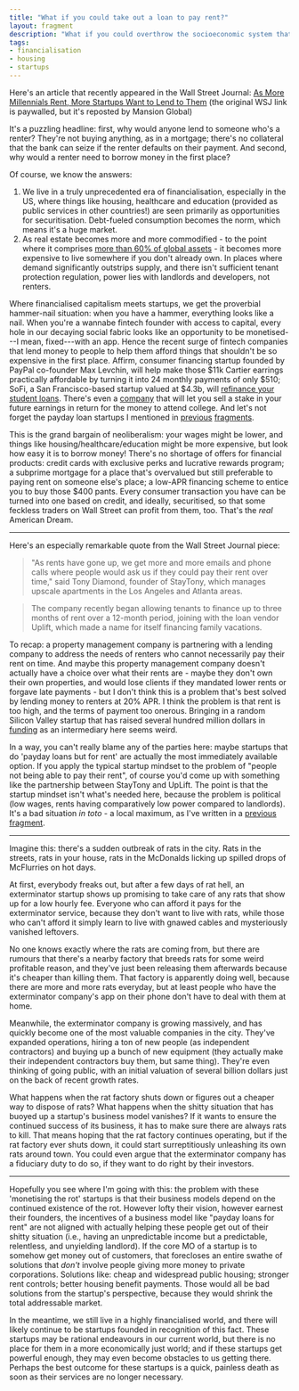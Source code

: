 ```yaml
---
title: "What if you could take out a loan to pay rent?"
layout: fragment
description: "What if you could overthrow the socioeconomic system that forces you to resort to taking on debt in order to have a place to live?"
tags:
- financialisation
- housing
- startups
---
```


Here's an article that recently appeared in the Wall Street Journal: [As More Millennials Rent, More Startups Want to Lend to Them](https://www.mansionglobal.com/articles/as-more-millennials-rent-more-startups-want-to-lend-to-them-126499) (the original WSJ link is paywalled, but it's reposted by Mansion Global)

It's a puzzling headline: first, why would anyone lend to someone who's a renter? They're not buying anything, as in a mortgage; there's no collateral that the bank can seize if the renter defaults on their payment. And second, why would a renter need to borrow money in the first place?

Of course, we know the answers:

1. We live in a truly unprecedented era of financialisation, especially in the US, where things like housing, healthcare and education (provided as public services in other countries!) are seen primarily as opportunities for securitisation. Debt-fueled consumption becomes the norm, which means it's a huge market.
2. As real estate becomes more and more commodified - to the point where it comprises [more than 60% of global assets](https://www.citylab.com/equity/2019/03/urban-planning-gentrification-capital-city-samuel-stein/585262/) - it becomes more expensive to live somewhere if you don't already own. In places where demand significantly outstrips supply, and there isn't sufficient tenant protection regulation, power lies with landlords and developers, not renters.

Where financialised capitalism meets startups, we get the proverbial hammer-nail situation: when you have a hammer, everything looks like a nail. When you're a wannabe fintech founder with access to capital, every hole in our decaying social fabric looks like an opportunity to be monetised---I mean, fixed---with an app. Hence the recent surge of fintech companies that lend money to people to help them afford things that shouldn't be so expensive in the first place. Affirm, consumer financing startup founded by PayPal co-founder Max Levchin, will help make those $11k Cartier earrings practically affordable by turning it into 24 monthly payments of only $510; SoFi, a San Francisco-based startup valued at $4.3b, will [refinance your student loans](https://www.fastcompany.com/90256887/why-startups-wont-save-student-loan-debtors). There's even a [company](https://www.bloomberg.com/news/articles/2019-04-09/college-grads-sell-stakes-in-themselves-to-wall-street) that will let you sell a stake in your future earnings in return for the money to attend college. And let's not forget the payday loan startups I mentioned in [previous](/posts/fragments-81) [fragments](/posts/fragments-64).

This is the grand bargain of neoliberalism: your wages might be lower, and things like housing/healthcare/education might be more expensive, but look how easy it is to borrow money! There's no shortage of offers for financial products: credit cards with exclusive perks and lucrative rewards program; a subprime mortgage for a place that's overvalued but still preferable to paying rent on someone else's place; a low-APR financing scheme to entice you to buy those $400 pants. Every consumer transaction you have can be turned into one based on credit, and ideally, securitised, so that some feckless traders on Wall Street can profit from them, too. That's the _real_ American Dream.

***

Here's an especially remarkable quote from the Wall Street Journal piece:

> "As rents have gone up, we get more and more emails and phone calls where people would ask us if they could pay their rent over time," said Tony Diamond, founder of StayTony, which manages upscale apartments in the Los Angeles and Atlanta areas.

> The company recently began allowing tenants to finance up to three months of rent over a 12-month period, joining with the loan vendor Uplift, which made a name for itself financing family vacations.

To recap: a property management company is partnering with a lending company to address the needs of renters who cannot necessarily pay their rent on time. And maybe this property management company doesn't actually have a choice over what their rents are - maybe they don't own their own properties, and would lose clients if they mandated lower rents or forgave late payments - but I don't think this is a problem that's best solved by lending money to renters at 20% APR. I think the problem is that rent is too high, and the terms of payment too onerous. Bringing in a random Silicon Valley startup that has raised several hundred million dollars in [funding](https://techcrunch.com/2019/01/23/uplift-series-c/) as an intermediary here seems weird.

In a way, you can't really blame any of the parties here: maybe startups that do 'payday loans but for rent' are actually the most immediately available option. If you apply the typical startup mindset to the problem of "people not being able to pay their rent", of course you'd come up with something like the partnership between StayTony and UpLift. The point is that the startup mindset isn't what's needed here, because the problem is political (low wages, rents having comparatively low power compared to landlords). It's a bad situation _in toto_ - a local maximum, as I've written in a [previous fragment](/posts/fragments-108).

***

Imagine this: there's a sudden outbreak of rats in the city. Rats in the streets, rats in your house, rats in the McDonalds licking up spilled drops of McFlurries on hot days.

At first, everybody freaks out, but after a few days of rat hell, an exterminator startup shows up promising to take care of any rats that show up for a low hourly fee. Everyone who can afford it pays for the exterminator service, because they don't want to live with rats, while those who can't afford it simply learn to live with gnawed cables and mysteriously vanished leftovers.

No one knows exactly where the rats are coming from, but there are rumours that there's a nearby factory that breeds rats for some weird profitable reason, and they've just been releasing them afterwards because it's cheaper than killing them. That factory is apparently doing well, because there are more and more rats everyday, but at least people who have the exterminator company's app on their phone don't have to deal with them at home.

Meanwhile, the exterminator company is growing massively, and has quickly become one of the most valuable companies in the city. They've expanded operations, hiring a ton of new people (as independent contractors) and buying up a bunch of new equipment (they actually make their independent contractors buy them, but same thing). They're even thinking of going public, with an initial valuation of several billion dollars just on the back of recent growth rates.

What happens when the rat factory shuts down or figures out a cheaper way to dispose of rats? What happens when the shitty situation that has buoyed up a startup's business model vanishes? If it wants to ensure the continued success of its business, it has to make sure there are always rats to kill. That means hoping that the rat factory continues operating, but if the rat factory ever shuts down, it could start surreptitiously unleashing its own rats around town. You could even argue that the exterminator company has a fiduciary duty to do so, if they want to do right by their investors.

***

Hopefully you see where I'm going with this: the problem with these 'monetising the rot' startups is that their business models depend on the continued existence of the rot. However lofty their vision, however earnest their founders, the incentives of a business model like "payday loans for rent" are not aligned with actually helping these people get out of their shitty situation (i.e., having an unpredictable income but a predictable, relentless, and unyielding landlord). If the core MO of a startup is to somehow get money out of customers, that forecloses an entire swathe of solutions that _don't_ involve people giving more money to private corporations. Solutions like: cheap and widespread public housing; stronger rent controls; better housing benefit payments. Those would all be bad solutions from the startup's perspective, because they would shrink the total addressable market.

In the meantime, we still live in a highly financialised world, and there will likely continue to be startups founded in recognition of this fact. These startups may be rational endeavours in our current world, but there is no place for them in a more economically just world; and if these startups get powerful enough, they may even become obstacles to us getting there. Perhaps the best outcome for these startups is a quick, painless death as soon as their services are no longer necessary.
